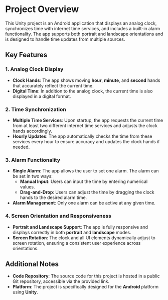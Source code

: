 # Project Overview

This Unity project is an Android application that displays an analog clock, synchronizes time with internet time services, and includes a built-in alarm functionality. The app supports both portrait and landscape orientations and is designed to handle time updates from multiple sources.

## Key Features

### 1. Analog Clock Display
- **Clock Hands**: The app shows moving **hour**, **minute**, and **second** hands that accurately reflect the current time.
- **Digital Time**: In addition to the analog clock, the current time is also displayed in a digital format.

### 2. Time Synchronization
- **Multiple Time Services**: Upon startup, the app requests the current time from at least two different internet time services and adjusts the clock hands accordingly.
- **Hourly Updates**: The app automatically checks the time from these services every hour to ensure accuracy and updates the clock hands if needed.

### 3. Alarm Functionality
- **Single Alarm**: The app allows the user to set one alarm. The alarm can be set in two ways:
  - **Manual Input**: Users can input the time by entering numerical values.
  - **Drag-and-Drop**: Users can adjust the time by dragging the clock hands to the desired alarm time.
- **Alarm Management**: Only one alarm can be active at any given time.

### 4. Screen Orientation and Responsiveness
- **Portrait and Landscape Support**: The app is fully responsive and displays correctly in both **portrait** and **landscape** modes.
- **Screen Rotation**: The clock and all UI elements dynamically adjust to screen rotation, ensuring a consistent user experience across orientations.

## Additional Notes
- **Code Repository**: The source code for this project is hosted in a public Git repository, accessible via the provided link.
- **Platform**: The project is specifically designed for the **Android** platform using **Unity**.
